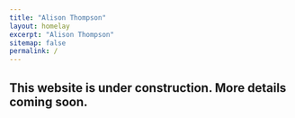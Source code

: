 ```yaml
---
title: "Alison Thompson"
layout: homelay
excerpt: "Alison Thompson"
sitemap: false
permalink: /
---
```


## This website is under construction.  More details coming soon.

